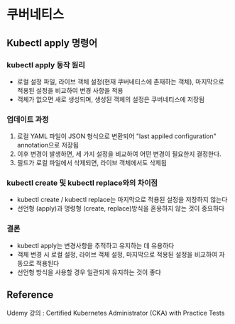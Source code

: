 # 쿠버네티스

## Kubectl apply 명령어

### kubectl apply 동작 원리
- 로컬 설정 파일, 라이브 객체 설정(현재 쿠버네티스에 존재하는 객체), 마지막으로 적용된 설정을 비교하여 변경 사항을 적용
- 객체가 없으면 새로 생성되며, 생성된 객체의 설정은 쿠버네티스에 저장됨

### 업데이트 과정
1. 로컬 YAML 파일이 JSON 형식으로 변환되어 "last appiled configuration" annotation으로 저장됨
2. 이후 변경이 발생하면, 세 가지 설정을 비교하여 어떤 변경이 필요한지 결정한다.
3. 필드가 로컬 파일에서 삭제되면, 라이브 객체에서도 삭제됨

### kubectl create 및 kubectl replace와의 차이점
- kubectl create / kubectl replace는 마지막으로 적용된 설정을 저장하지 않는다
- 선언형 (apply)과 명령형 (create, replace)방식을 혼용하지 않는 것이 중요하다

### 결론
- kubectl apply는 변경사항을 추적하고 유지하는 데 유용하다
- 객체 변경 시 로컬 설정, 라이브 객체 설정, 마지막으로 적용된 설정을 비교하여 자동으로 적용된다
- 선언형 방식을 사용할 경우 일관되게 유지하는 것이 좋다

## Reference
Udemy 강의 : Certified Kubernetes Administrator (CKA) with Practice Tests
